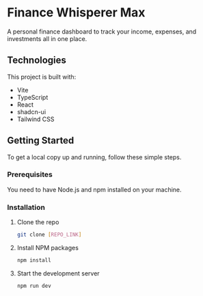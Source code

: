 # Finance Whisperer Max

A personal finance dashboard to track your income, expenses, and investments all in one place.

## Technologies

This project is built with:

-   Vite
-   TypeScript
-   React
-   shadcn-ui
-   Tailwind CSS

## Getting Started

To get a local copy up and running, follow these simple steps.

### Prerequisites

You need to have Node.js and npm installed on your machine.

### Installation

1.  Clone the repo
    ```sh
    git clone [REPO_LINK]
    ```
2.  Install NPM packages
    ```sh
    npm install
    ```
3.  Start the development server
    ```sh
    npm run dev
    ```